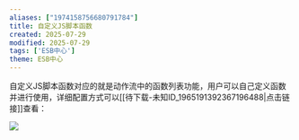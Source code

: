 ```yaml
---
aliases: ["1974158756680791784"]
title: 自定义JS脚本函数
created: 2025-07-29
modified: 2025-07-29
tags: ['ESB中心']
theme: ESB中心
---
```


自定义JS脚本函数对应的就是动作流中的函数列表功能，用户可以自己定义函数并进行使用，详细配置方式可以[[待下载-未知ID_1965191392367196488|点击链接]]查看：

![](https://myhelpdoc.oss-cn-heyuan.aliyuncs.com/mdimages/e29bbcf067dec1410912e89baba2423f.jpg)

